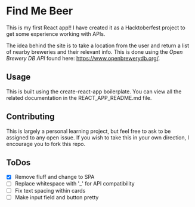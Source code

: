 # Find Me Beer

This is my  first React app!! I have created it as a Hacktoberfest project to get some experience working with APIs.

The idea behind the site is to take a location from the user and return a list of nearby breweries and their relevant info. This is done using the *Open Brewery DB API* found here: https://www.openbrewerydb.org/.

## Usage

This is built using the create-react-app boilerplate. You can view all the related documentation in the REACT_APP_README.md file.

## Contributing

This is largely a personal learning project, but feel free to ask to be assigned to any open issue. If you wish to take this in your own direction, I encourage you to fork this repo.

## ToDos

- [X] Remove fluff and change to SPA
- [ ] Replace whitespace with '_' for API compatibility
- [ ] Fix text spacing within cards
- [ ] Make input field and button pretty
